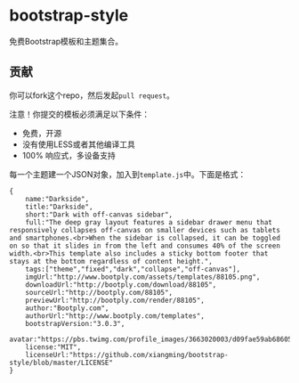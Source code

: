 bootstrap-style
==============

免费Bootstrap模板和主题集合。


## 贡献

你可以fork这个repo，然后发起`pull request`。

注意！你提交的模板必须满足以下条件：

- 免费，开源
- 没有使用LESS或者其他编译工具
- 100% 响应式，多设备支持

每一个主题建一个JSON对象，加入到`template.js`中。下面是格式：

```
{
    name:"Darkside",
    title:"Darkside",
    short:"Dark with off-canvas sidebar",
    full:"The deep gray layout features a sidebar drawer menu that responsively collapses off-canvas on smaller devices such as tablets and smartphones.<br>When the sidebar is collapsed, it can be toggled on so that it slides in from the left and consumes 40% of the screen width.<br>This template also includes a sticky bottom footer that stays at the bottom regardless of content height.",
    tags:["theme","fixed","dark","collapse","off-canvas"],
    imgUrl:"http://www.bootply.com/assets/templates/88105.png",
    downloadUrl:"http://bootply.com/download/88105",
    sourceUrl:"http://bootply.com/88105",
    previewUrl:"http://bootply.com/render/88105",
    author:"Bootply.com",
    authorUrl:"http://www.bootply.com/templates",
    bootstrapVersion:"3.0.3",
    avatar:"https://pbs.twimg.com/profile_images/3663020003/d09fae59ab68605a7973043e0267b905.jpeg",
    license:"MIT",
    licenseUrl:"https://github.com/xiangming/bootstrap-style/blob/master/LICENSE"
}
```









